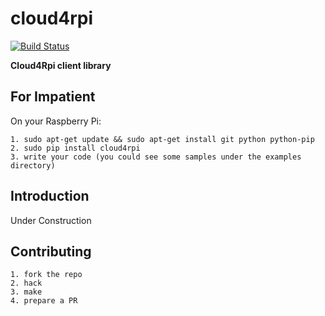 cloud4rpi
=========

[![Build Status](https://travis-ci.org/cloud4rpi/cloud4rpi.svg?branch=master)](https://travis-ci.org/cloud4rpi/cloud4rpi)

**Cloud4Rpi client library**

For Impatient
-------------

On your Raspberry Pi:

```
1. sudo apt-get update && sudo apt-get install git python python-pip
2. sudo pip install cloud4rpi
3. write your code (you could see some samples under the examples directory)
```

Introduction
------------

Under Construction


Contributing
------------

```
1. fork the repo
2. hack
3. make
4. prepare a PR
```
